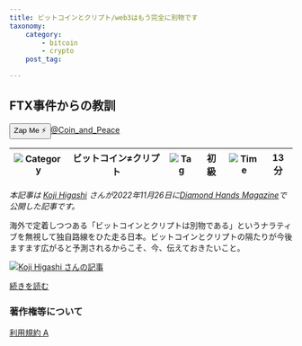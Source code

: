 ```yaml
---
title: ビットコインとクリプト/web3はもう完全に別物です
taxonomy:
    category:
        - bitcoin
        - crypto
    post_tag:

---
```


## FTX事件からの教訓

<div><button class="zap-button" data-npub="npub17n53d53ql9seuxap52r6uckkvvf9nk0pg2v6ecpj7z9nnh8fwh2sl3j6ds" data-relays="wss://relay.damus.io,wss://relay.snort.social,wss://nostr.wine,wss://relay.nostr.band">Zap Me ⚡</button><a href="https://twitter.com/Coin_and_Peace">@Coin_and_Peace</a></div>

|  ![Category](/_images/category.png)  |  ビットコイン≠クリプト |  ![Tag](/_images/tag.png)  | 初級  | ![Time](/_images/timer.png)  |  13分  |
| ---- | ---- | ---- | ---- | ---- | ---- |

*本記事は [Koji Higashi](https://twitter.com/Coin_and_Peace) さんが2022年11月26日に[Diamond Hands Magazine](https://diamondhandscommunity.substack.com/)で公開した記事です。*

海外で定着しつつある「ビットコインとクリプトは別物である」というナラティブを無視して独自路線をひた走る日本。ビットコインとクリプトの隔たりが今後ますます広がると予測されるからこそ、今、伝えておきたいこと。

[![Koji Higashi さんの記事](/_images/bitcoin_and_crypto-web3_are_completely_different_2.jpg)](https://diamondhandscommunity.substack.com/p/web3ftx)

[続きを読む](https://diamondhandscommunity.substack.com/p/web3ftx)


### 著作権等について
[利用規約 A](https://lostinbitcoin.sakuraweb.com/copyright/#uaa)
